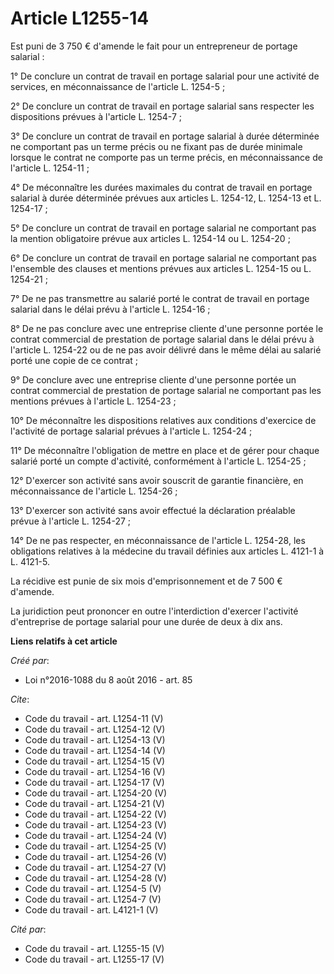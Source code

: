 # Article L1255-14

Est puni de 3 750 € d'amende le fait pour un entrepreneur de portage salarial : 

1° De conclure un contrat de travail en portage salarial pour une activité de services, en méconnaissance de l'article L.
1254-5 ; 

2° De conclure un contrat de travail en portage salarial sans respecter les dispositions prévues à l'article L. 1254-7 ; 

3° De conclure un contrat de travail en portage salarial à durée déterminée ne comportant pas un terme précis ou ne fixant
pas de durée minimale lorsque le contrat ne comporte pas un terme précis, en méconnaissance de l'article L. 1254-11 ; 

4° De méconnaître les durées maximales du contrat de travail en portage salarial à durée déterminée prévues aux articles L.
1254-12, L. 1254-13 et L. 1254-17 ; 

5° De conclure un contrat de travail en portage salarial ne comportant pas la mention obligatoire prévue aux articles L.
1254-14 ou L. 1254-20 ; 

6° De conclure un contrat de travail en portage salarial ne comportant pas l'ensemble des clauses et mentions prévues aux
articles L. 1254-15 ou L. 1254-21 ; 

7° De ne pas transmettre au salarié porté le contrat de travail en portage salarial dans le délai prévu à l'article L.
1254-16 ; 

8° De ne pas conclure avec une entreprise cliente d'une personne portée le contrat commercial de prestation de portage
salarial dans le délai prévu à l'article L. 1254-22 ou de ne pas avoir délivré dans le même délai au salarié porté une copie
de ce contrat ; 

9° De conclure avec une entreprise cliente d'une personne portée un contrat commercial de prestation de portage salarial ne
comportant pas les mentions prévues à l'article L. 1254-23 ; 

10° De méconnaître les dispositions relatives aux conditions d'exercice de l'activité de portage salarial prévues à l'article
L. 1254-24 ; 

11° De méconnaître l'obligation de mettre en place et de gérer pour chaque salarié porté un compte d'activité, conformément à
l'article L. 1254-25 ; 

12° D'exercer son activité sans avoir souscrit de garantie financière, en méconnaissance de l'article L. 1254-26 ; 

13° D'exercer son activité sans avoir effectué la déclaration préalable prévue à l'article L. 1254-27 ; 

14° De ne pas respecter, en méconnaissance de l'article L. 1254-28, les obligations relatives à la médecine du travail
définies aux articles L. 4121-1 à L. 4121-5. 

La récidive est punie de six mois d'emprisonnement et de 7 500 € d'amende. 

La juridiction peut prononcer en outre l'interdiction d'exercer l'activité d'entreprise de portage salarial pour une durée de
deux à dix ans.

**Liens relatifs à cet article**

_Créé par_:

  - Loi n°2016-1088 du 8 août 2016 - art. 85

_Cite_:

  - Code du travail - art. L1254-11 (V)
  - Code du travail - art. L1254-12 (V)
  - Code du travail - art. L1254-13 (V)
  - Code du travail - art. L1254-14 (V)
  - Code du travail - art. L1254-15 (V)
  - Code du travail - art. L1254-16 (V)
  - Code du travail - art. L1254-17 (V)
  - Code du travail - art. L1254-20 (V)
  - Code du travail - art. L1254-21 (V)
  - Code du travail - art. L1254-22 (V)
  - Code du travail - art. L1254-23 (V)
  - Code du travail - art. L1254-24 (V)
  - Code du travail - art. L1254-25 (V)
  - Code du travail - art. L1254-26 (V)
  - Code du travail - art. L1254-27 (V)
  - Code du travail - art. L1254-28 (V)
  - Code du travail - art. L1254-5 (V)
  - Code du travail - art. L1254-7 (V)
  - Code du travail - art. L4121-1 (V)

_Cité par_:

  - Code du travail - art. L1255-15 (V)
  - Code du travail - art. L1255-17 (V)
